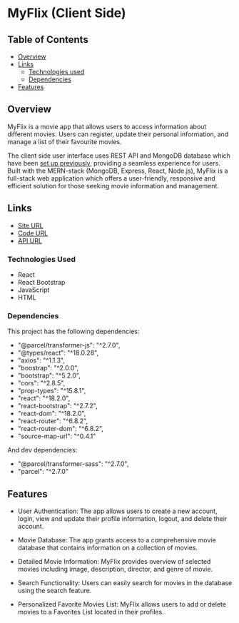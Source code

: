 # MyFlix (Client Side)

## Table of Contents

- [Overview](#overview)
- [Links](#links)
  - [Technologies used](#technologies-used)
  - [Dependencies](#dependencies)
- [Features](#features)


## Overview

MyFlix is a movie app that allows users to access information about different movies. Users can register, update their personal information, and manage a list of their favourite movies.

The client side user interface uses REST API and MongoDB database which have been [set up previously](https://github.com/ElenaUJ/MyFlix-movie-app), providing a seamless experience for users. Built with the MERN-stack (MongoDB, Express, React, Node.js), MyFlix is a full-stack web application which offers a user-friendly, responsive and efficient solution for those seeking movie information and management.


## Links

- [Site URL](https://myflix-cristf1.netlify.app/)
- [Code URL](https://github.com/cristf1/myFlix-client/)
- [API URL](https://myflix-movie-app-elenauj.onrender.com/)


### Technologies Used

- React
- React Bootstrap
- JavaScript
- HTML


### Dependencies

This project has the following dependencies:

  - "@parcel/transformer-js": "^2.7.0",
  - "@types/react": "^18.0.28",
  - "axios": "^1.1.3",
  - "boostrap": "^2.0.0",
  - "bootstrap": "^5.2.0",
  - "cors": "^2.8.5",
  - "prop-types": "^15.8.1",
  - "react": "^18.2.0",
  - "react-bootstrap": "^2.7.2",
  - "react-dom": "^18.2.0",
  - "react-router": "^6.8.2",
  - "react-router-dom": "^6.8.2",
  - "source-map-url": "^0.4.1"

And dev dependencies:

- "@parcel/transformer-sass": "^2.7.0",
- "parcel": "^2.7.0"


## Features

- User Authentication: The app allows users to create a new account, login, view and update their profile information, logout, and delete their account.

- Movie Database: The app grants access to a comprehensive movie database that contains information on a collection of movies.

- Detailed Movie Information: MyFlix provides overview of selected movies including image, description, director, and genre of movie.  

- Search Functionality: Users can easily search for movies in the database using the search feature.

- Personalized Favorite Movies List: MyFlix allows users to add or delete movies to a Favorites List located in their profiles.
